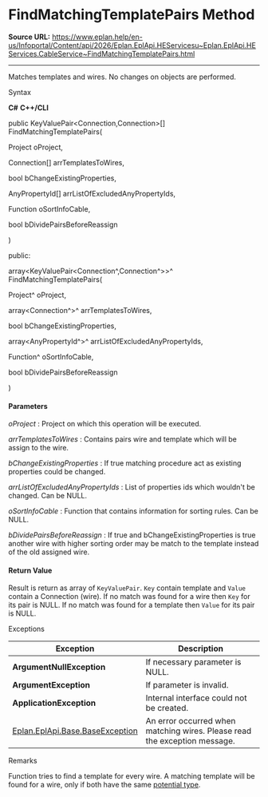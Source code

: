 # FindMatchingTemplatePairs Method

**Source URL:** https://www.eplan.help/en-us/Infoportal/Content/api/2026/Eplan.EplApi.HEServicesu~Eplan.EplApi.HEServices.CableService~FindMatchingTemplatePairs.html

---

Matches templates and wires. No changes on objects are performed.

Syntax

**C#**
**C++/CLI**


public KeyValuePair<Connection,Connection>[] FindMatchingTemplatePairs( 

   Project oProject,

   Connection[] arrTemplatesToWires,

   bool bChangeExistingProperties,

   AnyPropertyId[] arrListOfExcludedAnyPropertyIds,

   Function oSortInfoCable,

   bool bDividePairsBeforeReassign

)

public:

array<KeyValuePair<Connection^,Connection^>>^ FindMatchingTemplatePairs( 

   Project^ oProject,

   array<Connection^>^ arrTemplatesToWires,

   bool bChangeExistingProperties,

   array<AnyPropertyId^>^ arrListOfExcludedAnyPropertyIds,

   Function^ oSortInfoCable,

   bool bDividePairsBeforeReassign

)


#### Parameters

*oProject*
:   Project on which this operation will be executed.

*arrTemplatesToWires*
:   Contains pairs wire and template which will be assign to the wire.

*bChangeExistingProperties*
:   If true matching procedure act as existing properties could be changed.

*arrListOfExcludedAnyPropertyIds*
:   List of properties ids which wouldn't be changed. Can be NULL.

*oSortInfoCable*
:   Function that contains information for sorting rules. Can be NULL.

*bDividePairsBeforeReassign*
:   If true and bChangeExistingProperties is true another wire with higher sorting order may be match to the template instead of the old assigned wire.

#### Return Value

Result is return as array of `KeyValuePair`. `Key` contain template and `Value` contain a Connection (wire). If no match was found for a wire then `Key` for its pair is NULL. If no match was found for a template then `Value` for its pair is NULL.

Exceptions

| Exception | Description |
| --- | --- |
| **ArgumentNullException** | If necessary parameter is NULL. |
| **ArgumentException** | If parameter is invalid. |
| **ApplicationException** | Internal interface could not be created. |
| [Eplan.EplApi.Base.BaseException](Eplan.EplApi.Baseu~Eplan.EplApi.Base.BaseException.html) | An error occurred when matching wires. Please read the exception message. |

Remarks

Function tries to find a template for every wire. A matching template will be found for a wire, only if both have the same [potential type](Eplan.EplApi.DataModelu~Eplan.EplApi.DataModel.ConnectionPropertyList~POTENTIAL_TYPE.html).
